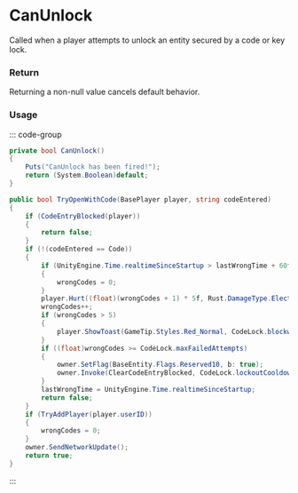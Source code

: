 <Badge type="danger" text="Carbon Compatible"/><Badge type="warning" text="Oxide Compatible"/>
# CanUnlock
Called when a player attempts to unlock an entity secured by a code or key lock.
### Return
Returning a non-null value cancels default behavior.

### Usage
::: code-group
```csharp [Example]
private bool CanUnlock()
{
	Puts("CanUnlock has been fired!");
	return (System.Boolean)default;
}
```
```csharp [Source — Assembly-CSharp @ ModularCarCodeLock]
public bool TryOpenWithCode(BasePlayer player, string codeEntered)
{
	if (CodeEntryBlocked(player))
	{
		return false;
	}
	if (!(codeEntered == Code))
	{
		if (UnityEngine.Time.realtimeSinceStartup > lastWrongTime + 60f)
		{
			wrongCodes = 0;
		}
		player.Hurt((float)(wrongCodes + 1) * 5f, Rust.DamageType.ElectricShock, owner, useProtection: false);
		wrongCodes++;
		if (wrongCodes > 5)
		{
			player.ShowToast(GameTip.Styles.Red_Normal, CodeLock.blockwarning, false);
		}
		if ((float)wrongCodes >= CodeLock.maxFailedAttempts)
		{
			owner.SetFlag(BaseEntity.Flags.Reserved10, b: true);
			owner.Invoke(ClearCodeEntryBlocked, CodeLock.lockoutCooldown);
		}
		lastWrongTime = UnityEngine.Time.realtimeSinceStartup;
		return false;
	}
	if (TryAddPlayer(player.userID))
	{
		wrongCodes = 0;
	}
	owner.SendNetworkUpdate();
	return true;
}

```
:::
